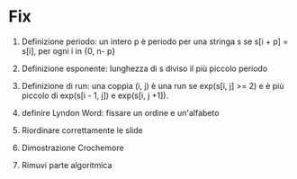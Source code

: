 # Fix
1. Definizione periodo: un intero p è periodo per una stringa s se s[i + p] =
s[i], per ogni i in {0, n- p}

2. Definizione esponente: lunghezza di s diviso il più piccolo periodo

3. Definizione di run: una coppia (i, j) è una run se exp(s[i, j] >= 2)
e è più piccolo di exp(s[i - 1, j]) e exp(s[i, j  +1]).

4. definire Lyndon Word: fissare un ordine e un'alfabeto

5. Riordinare correttamente le slide

6. Dimostrazione Crochemore

7. Rimuvi parte algoritmica

